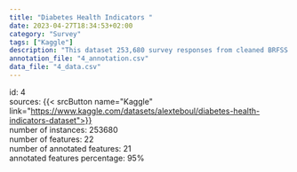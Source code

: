 ```yaml
---
title: "Diabetes Health Indicators "
date: 2023-04-27T18:34:53+02:00
category: "Survey"
tags: ["Kaggle"]
description: "This dataset 253,680 survey responses from cleaned BRFSS 2015. The Behavioral Risk Factor Surveillance System (BRFSS) is a health-related telephone survey that is collected annually by the CDC. "
annotation_file: "4_annotation.csv"
data_file: "4_data.csv"
---
```

id: 4 \
sources: {{< srcButton name="Kaggle" link="https://www.kaggle.com/datasets/alexteboul/diabetes-health-indicators-dataset">}}  \
number of instances: 253680 \
number of features: 22 \
number of annotated features: 21 \
annotated features percentage: 95% 
